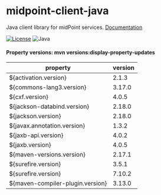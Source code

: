 # midpoint-client-java

Java client library for midPoint services. [Documentation](https://wiki.evolveum.com/display/midPoint/MidPoint+Client+Library)

[![License](https://img.shields.io/github/license/cbeust/testng.svg)](https://www.apache.org/licenses/LICENSE-2.0.html)
![Java](https://img.shields.io/badge/Java-ED8B00?style=flat&logo=openjdk&logoColor=white)
#### Property versions: mvn versions:display-property-updates
| property                         | version  |
|----------------------------------|----------|
| ${activation.version}            | 2.1.3    |
| ${commons-lang3.version}         | 3.17.0   |
| ${cxf.version}                   | 4.0.5    |
| ${jackson-databind.version}      | 2.18.0   |
| ${jackson.version}               | 2.18.0   |
| ${javax.annotation.version}      | 1.3.2    |
| ${jaxb-api.version}              | 4.0.2    |
| ${jaxb.version}                  | 4.0.5    |
| ${maven-versions.version}        | 2.17.1   |
| ${surefire.version}              | 3.5.1    |
| ${surefire.version}              | 7.10.2   |
| ${maven-compiler-plugin.version} | 3.13.0   |